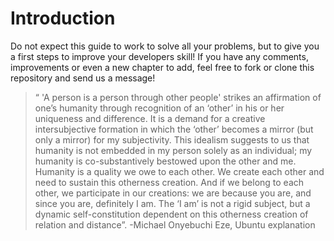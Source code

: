 # Introduction

Do not expect this guide to work to solve all your problems, but to give you a first steps to improve your developers skill! If you have any comments, improvements or even a new chapter to add, feel free to fork or clone this repository and send us a message!


>“ 'A person is a person through other people' strikes an affirmation of one’s humanity through recognition of an ‘other’ in his or her uniqueness and difference. It is a demand for a creative intersubjective formation in which the ‘other’ becomes a mirror (but only a mirror) for my subjectivity. This idealism suggests to us that humanity is not embedded in my person solely as an individual; my humanity is co-substantively bestowed upon the other and me. Humanity is a quality we owe to each other. We create each other and need to sustain this otherness creation. And if we belong to each other, we participate in our creations: we are because you are, and since you are, definitely I am. The ‘I am’ is not a rigid subject, but a dynamic self-constitution dependent on this otherness creation of relation and distance”.
-Michael Onyebuchi Eze, Ubuntu explanation
